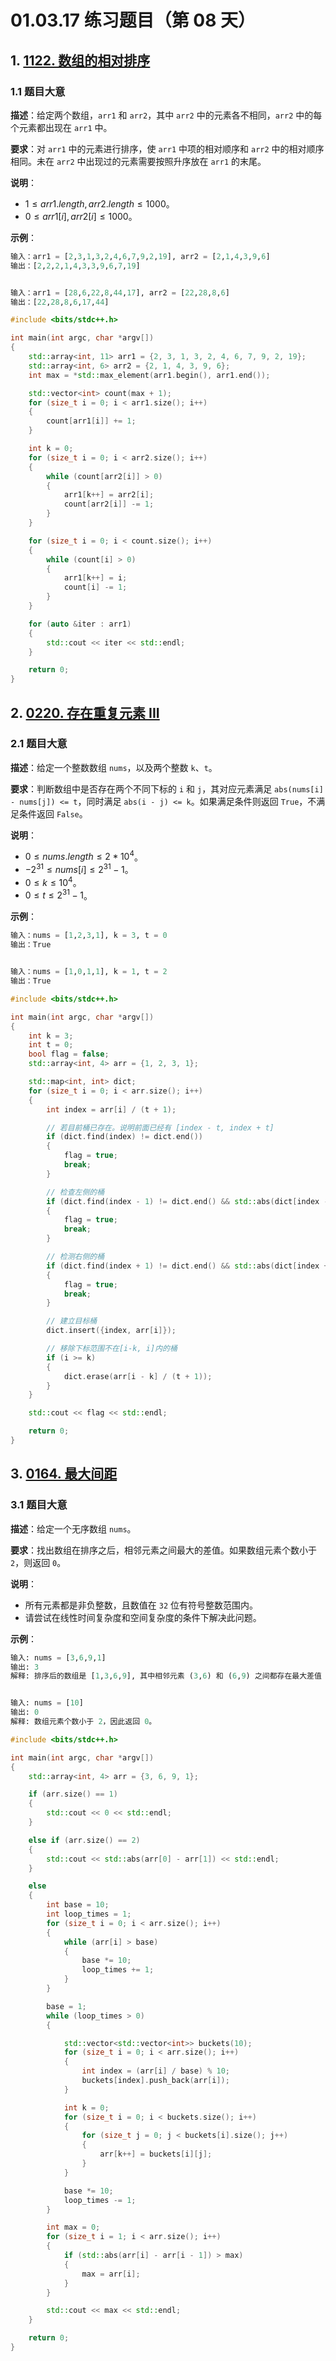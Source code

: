 # 01.03.17 练习题目（第 08 天）

## 1. [1122. 数组的相对排序](https://leetcode.cn/problems/relative-sort-array/)

### 1.1 题目大意

**描述**：给定两个数组，`arr1` 和 `arr2`，其中 `arr2` 中的元素各不相同，`arr2` 中的每个元素都出现在 `arr1` 中。

**要求**：对 `arr1` 中的元素进行排序，使 `arr1` 中项的相对顺序和 `arr2` 中的相对顺序相同。未在 `arr2` 中出现过的元素需要按照升序放在 `arr1` 的末尾。

**说明**：

- $1 \le arr1.length, arr2.length \le 1000$。
- $0 \le arr1[i], arr2[i] \le 1000$。

**示例**：

```Python
输入：arr1 = [2,3,1,3,2,4,6,7,9,2,19], arr2 = [2,1,4,3,9,6]
输出：[2,2,2,1,4,3,3,9,6,7,19]


输入：arr1 = [28,6,22,8,44,17], arr2 = [22,28,8,6]
输出：[22,28,8,6,17,44]
```

```C++
#include <bits/stdc++.h>

int main(int argc, char *argv[])
{
    std::array<int, 11> arr1 = {2, 3, 1, 3, 2, 4, 6, 7, 9, 2, 19};
    std::array<int, 6> arr2 = {2, 1, 4, 3, 9, 6};
    int max = *std::max_element(arr1.begin(), arr1.end());

    std::vector<int> count(max + 1);
    for (size_t i = 0; i < arr1.size(); i++)
    {
        count[arr1[i]] += 1;
    }

    int k = 0;
    for (size_t i = 0; i < arr2.size(); i++)
    {
        while (count[arr2[i]] > 0)
        {
            arr1[k++] = arr2[i];
            count[arr2[i]] -= 1;
        }
    }

    for (size_t i = 0; i < count.size(); i++)
    {
        while (count[i] > 0)
        {
            arr1[k++] = i;
            count[i] -= 1;
        }
    }

    for (auto &iter : arr1)
    {
        std::cout << iter << std::endl;
    }

    return 0;
}
```

## 2. [0220. 存在重复元素 III](https://leetcode.cn/problems/contains-duplicate-iii/)

### 2.1 题目大意

**描述**：给定一个整数数组 `nums`，以及两个整数 `k`、`t`。

**要求**：判断数组中是否存在两个不同下标的 `i` 和 `j`，其对应元素满足 `abs(nums[i] - nums[j]) <= t`，同时满足 `abs(i - j) <= k`。如果满足条件则返回 `True`，不满足条件返回 `False`。

**说明**：

- $0 \le nums.length \le 2 * 10^4$。
- $-2^{31} \le nums[i] \le 2^{31} - 1$。
- $0 \le k \le 10^4$。
- $0 \le t \le 2^{31} - 1$。

**示例**：

```Python
输入：nums = [1,2,3,1], k = 3, t = 0
输出：True


输入：nums = [1,0,1,1], k = 1, t = 2
输出：True
```

```C++
#include <bits/stdc++.h>

int main(int argc, char *argv[])
{
    int k = 3;
    int t = 0;
    bool flag = false;
    std::array<int, 4> arr = {1, 2, 3, 1};

    std::map<int, int> dict;
    for (size_t i = 0; i < arr.size(); i++)
    {
        int index = arr[i] / (t + 1);

        // 若目前桶已存在。说明前面已经有 [index - t, index + t]
        if (dict.find(index) != dict.end())
        {
            flag = true;
            break;
        }

        // 检查左侧的桶
        if (dict.find(index - 1) != dict.end() && std::abs(dict[index - 1] - arr[i]) <= t)
        {
            flag = true;
            break;
        }

        // 检测右侧的桶
        if (dict.find(index + 1) != dict.end() && std::abs(dict[index + 1] - arr[i]) <= t)
        {
            flag = true;
            break;
        }

        // 建立目标桶
        dict.insert({index, arr[i]});

        // 移除下标范围不在[i-k, i]内的桶
        if (i >= k)
        {
            dict.erase(arr[i - k] / (t + 1));
        }
    }

    std::cout << flag << std::endl;

    return 0;
}
```

## 3. [0164. 最大间距](https://leetcode.cn/problems/maximum-gap/)

### 3.1 题目大意

**描述**：给定一个无序数组 `nums`。

**要求**：找出数组在排序之后，相邻元素之间最大的差值。如果数组元素个数小于 `2`，则返回 `0`。

**说明**：

- 所有元素都是非负整数，且数值在 `32` 位有符号整数范围内。
- 请尝试在线性时间复杂度和空间复杂度的条件下解决此问题。

**示例**：

```Python
输入: nums = [3,6,9,1]
输出: 3
解释: 排序后的数组是 [1,3,6,9], 其中相邻元素 (3,6) 和 (6,9) 之间都存在最大差值 3。


输入: nums = [10]
输出: 0
解释: 数组元素个数小于 2，因此返回 0。
```

```C++
#include <bits/stdc++.h>

int main(int argc, char *argv[])
{
    std::array<int, 4> arr = {3, 6, 9, 1};

    if (arr.size() == 1)
    {
        std::cout << 0 << std::endl;
    }

    else if (arr.size() == 2)
    {
        std::cout << std::abs(arr[0] - arr[1]) << std::endl;
    }

    else
    {
        int base = 10;
        int loop_times = 1;
        for (size_t i = 0; i < arr.size(); i++)
        {
            while (arr[i] > base)
            {
                base *= 10;
                loop_times += 1;
            }
        }

        base = 1;
        while (loop_times > 0)
        {

            std::vector<std::vector<int>> buckets(10);
            for (size_t i = 0; i < arr.size(); i++)
            {
                int index = (arr[i] / base) % 10;
                buckets[index].push_back(arr[i]);
            }

            int k = 0;
            for (size_t i = 0; i < buckets.size(); i++)
            {
                for (size_t j = 0; j < buckets[i].size(); j++)
                {
                    arr[k++] = buckets[i][j];
                }
            }

            base *= 10;
            loop_times -= 1;
        }

        int max = 0;
        for (size_t i = 1; i < arr.size(); i++)
        {
            if (std::abs(arr[i] - arr[i - 1]) > max)
            {
                max = arr[i];
            }
        }

        std::cout << max << std::endl;
    }

    return 0;
}
```
